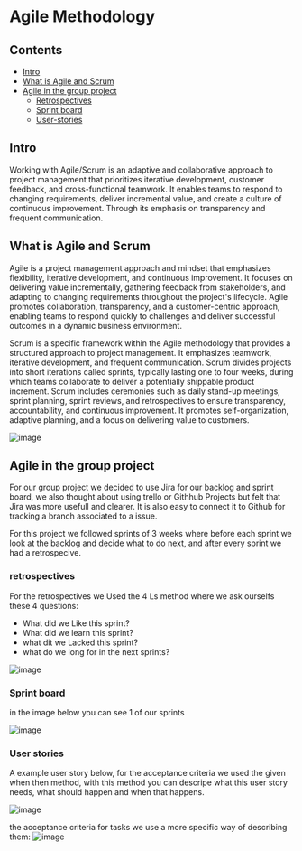 # Agile Methodology

## Contents
- [Intro](#intro)
- [What is Agile and Scrum](#what-is-agile-and-scrum)
- [Agile in the group project](#agile-in-the-group-project)
  - [Retrospectives](#retrospectives)
  - [Sprint board](#sprint-board)
  - [User-stories](#user-stories)

## Intro
Working with Agile/Scrum is an adaptive and collaborative approach to project management that prioritizes iterative development, customer feedback, and cross-functional teamwork. 
It enables teams to respond to changing requirements, deliver incremental value, and create a culture of continuous improvement. Through its emphasis on transparency and frequent communication.

## What is Agile and Scrum
Agile is a project management approach and mindset that emphasizes flexibility, iterative development, and continuous improvement. 
It focuses on delivering value incrementally, gathering feedback from stakeholders, and adapting to changing requirements throughout the project's lifecycle. 
Agile promotes collaboration, transparency, and a customer-centric approach, enabling teams to respond quickly to challenges and deliver successful outcomes in a dynamic business environment.

Scrum is a specific framework within the Agile methodology that provides a structured approach to project management. It emphasizes teamwork, iterative development, and frequent communication. 
Scrum divides projects into short iterations called sprints, typically lasting one to four weeks, during which teams collaborate to deliver a potentially shippable product increment. 
Scrum includes ceremonies such as daily stand-up meetings, sprint planning, sprint reviews, and retrospectives to ensure transparency, accountability, and continuous improvement. 
It promotes self-organization, adaptive planning, and a focus on delivering value to customers.

![image](https://github.com/TotalTactician/Documentation/assets/81526735/8ea943f9-a6fc-4c78-bdf9-cf15eef5abc0)


## Agile in the group project
For our group project we decided to use Jira for our backlog and sprint board, we also thought about using trello or Githhub Projects but felt that Jira was more usefull and clearer.
It is also easy to connect it to Github for tracking a branch associated to a issue.

For this project we followed sprints of 3 weeks where before each sprint we look at the backlog and decide what to do next, and after every sprint we had a retrospecive.

### retrospectives
For the retrospectives we Used the 4 Ls method where we ask ourselfs these 4 questions: 
- What did we Like this sprint?
- What did we learn this sprint?
- what dit we Lacked this sprint?
- what do we long for in the next sprints?

![image](https://github.com/TotalTactician/Documentation/assets/81526735/e103a8bf-5ff3-4a97-85fc-661ec60ba7ba)


### Sprint board
in the image below you can see 1 of our sprints

![image](https://github.com/TotalTactician/Documentation/assets/81526735/80fe7cd7-ec48-41d1-b788-e65b3cae1875)

### User stories
A example user story below, for the acceptance criteria we used the given when then method, with this method you can descripe what this user story needs, what should happen and when that happens.

![image](https://github.com/TotalTactician/Documentation/assets/81526735/5c329337-f6f1-4fd0-b77a-7358eda0e600)

the acceptance criteria for tasks we use a more specific way of describing them:
![image](https://github.com/TotalTactician/Documentation/assets/81526735/7ee56ff7-e417-4632-857b-6142b5e76aca)
